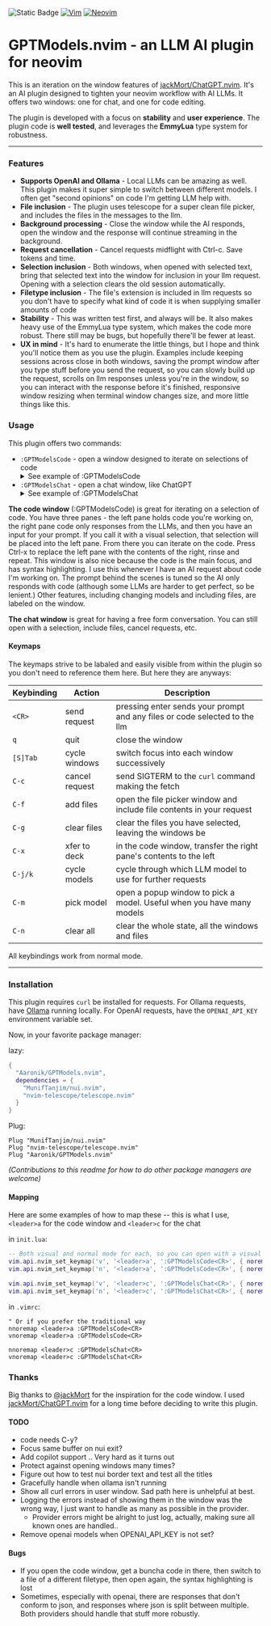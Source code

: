 <span><img alt="Static Badge" src="https://img.shields.io/badge/100%25_lua-purple"></span>
<a href="https://www.vim.org/"><img src="https://img.shields.io/badge/VIM-%2311AB00.svg?style=for-the-badge&amp;logo=vim&amp;logoColor=white" alt="Vim"></a>
<a href="https://neovim.io/"><img src="https://img.shields.io/badge/NeoVim-%2357A143.svg?&amp;style=for-the-badge&amp;logo=neovim&amp;logoColor=white" alt="Neovim"></a>

# GPTModels.nvim - an LLM AI plugin for neovim

This is an iteration on the window features of [jackMort/ChatGPT.nvim](https://github.com/jackMort/ChatGPT.nvim).
It's an AI plugin designed to tighten your neovim workflow with AI LLMs.
It offers two windows: one for chat, and one for code editing.

The plugin is developed with a focus on **stability** and **user experience**.
The plugin code is **well tested**, and leverages the **EmmyLua** type system for robustness.

---

### Features

* **Supports OpenAI and Ollama** - Local LLMs can be amazing as well. This plugin makes it super simple to switch between different models. I often get "second opinions" on code I'm getting LLM help with.
* **File inclusion** - The plugin uses telescope for a super clean file picker, and includes the files in the messages to the llm.
* **Background processing** - Close the window while the AI responds, open the window and the response will continue streaming in the background.
* **Request cancellation** - Cancel requests midflight with Ctrl-c. Save tokens and time.
* **Selection inclusion** - Both windows, when opened with selected text, bring that selected text into the window for inclusion in your llm request. Opening with a selection clears the old session automatically.
* **Filetype inclusion** - The file's extension is included in llm requests so you don't have to specify what kind of code it is when supplying smaller amounts of code
* **Stability** - This was written test first, and always will be. It also makes heavy use of the EmmyLua type system, which makes the code more robust. There still may be bugs, but hopefully there'll be fewer at least.
* **UX in mind** - It's hard to enumerate the little things, but I hope and think you'll notice them as you use the plugin. Examples include keeping sessions across close in both windows, saving the prompt window after you type stuff before you send the request, so you can slowly build up the request, scrolls on llm responses unless you're in the window, so you can interact with the response before it's finished, responsive window resizing when terminal window changes size, and more little things like this.

### Usage

This plugin offers two commands:

* `:GPTModelsCode` - open a window designed to iterate on selections of code
      <details>
        <summary>See example of :GPTModelsCode</summary>
        <img width="1271" alt="image of :GPTChat window" src="https://github.com/Aaronik/GPT.nvim/assets/1324601/3e642a48-ce56-4295-a5fa-368b523bab2e">
      </details>
* `:GPTModelsChat` - open a chat window, like ChatGPT
      <details>
        <summary>See example of :GPTModelsChat</summary>
        <img width="1271" alt="image of :GPTCode window" src="https://github.com/Aaronik/GPT.nvim/assets/1324601/ca6604af-302f-4a44-8964-bb683633031e">
      </details>

**The code window** (:GPTModelsCode) is great for iterating on a selection of code.
You have three panes - the left pane holds code you're working on, the right pane
code only responses from the LLMs,
and then you have an input for your prompt.
If you call it with a visual selection, that selection will be placed into the left pane.
From there you can iterate on the code. Press Ctrl-x to replace the left pane with
the contents of the right, rinse and repeat. This window is also nice because the
code is the main focus, and has syntax highlighting. I use this whenever I have
an AI request about code I'm working on. The prompt behind the scenes is tuned so the
AI only responds with code (although some LLMs are harder to get perfect, so be lenient.)
Other features, including changing models and including files, are labeled on the window.

**The chat window** is great for having a free form conversation. You can still open with
a selection, include files, cancel requests, etc.

#### Keymaps

The keymaps strive to be labaled and easily visible from within the plugin so you don't need to reference
them here. But here they are anyways:

| Keybinding | Action           | Description      |
|------------|------------------|------------------|
| `<CR>`     | send request     | pressing enter sends your prompt and any files or code selected to the llm |
| `q`        | quit             | close the window |
| `[S]Tab`   | cycle windows    | switch focus into each window successively |
| `C-c`      | cancel request   | send SIGTERM to the `curl` command making the fetch |
| `C-f`      | add files        | open the file picker window and include file contents in your request |
| `C-g`      | clear files      | clear the files you have selected, leaving the windows be |
| `C-x`      | xfer to deck     | in the code window, transfer the right pane's contents to the left |
| `C-j/k`    | cycle models     | cycle through which LLM model to use for further requests |
| `C-m`      | pick model       | open a popup window to pick a model. Useful when you have many models |
| `C-n`      | clear all        | clear the whole state, all the windows and files |

All keybindings work from normal mode.

---

### Installation

This plugin requires `curl` be installed for requests.
For Ollama requests, have [Ollama](https://ollama.com/) running locally.
For OpenAI requests, have the `OPENAI_API_KEY` environment variable set.

Now, in your favorite package manager:

lazy:
```lua
{
  "Aaronik/GPTModels.nvim",
  dependencies = {
    "MunifTanjim/nui.nvim",
    "nvim-telescope/telescope.nvim"
  }
}
```

Plug:
```vim
Plug "MunifTanjim/nui.nvim"
Plug "nvim-telescope/telescope.nvim"
Plug "Aaronik/GPTModels.nvim"
```

_(Contributions to this readme for how to do other package managers are welcome)_

#### Mapping

Here are some examples of how to map these -- this is what I use, `<leader>a` for the code window and `<leader>c` for the chat

in `init.lua`:
```lua
-- Both visual and normal mode for each, so you can open with a visual selection or without.
vim.api.nvim_set_keymap('v', '<leader>a', ':GPTModelsCode<CR>', { noremap = true })
vim.api.nvim_set_keymap('n', '<leader>a', ':GPTModelsCode<CR>', { noremap = true })

vim.api.nvim_set_keymap('v', '<leader>c', ':GPTModelsChat<CR>', { noremap = true })
vim.api.nvim_set_keymap('n', '<leader>c', ':GPTModelsChat<CR>', { noremap = true })
```

in `.vimrc`:
```vim
" Or if you prefer the traditional way
nnoremap <leader>a :GPTModelsCode<CR>
vnoremap <leader>a :GPTModelsCode<CR>

nnoremap <leader>c :GPTModelsChat<CR>
vnoremap <leader>c :GPTModelsChat<CR>
```

### Thanks

Big thanks to [@jackMort](https://github.com/jackMort) for the inspiration for the code window. I used [jackMort/ChatGPT.nvim](https://github.com/jackMort/ChatGPT.nvim) for a long time before deciding to write this plugin.

#### TODO

* code needs C-y?
* Focus same buffer on nui exit?
* Add copilot support .. Very hard as it turns out
* Protect against opening windows many times?
* Figure out how to test nui border text and test all the titles
* Gracefully handle when ollama isn't running
* Show all curl errors in user window. Sad path here is unhelpful at best.
* Logging the errors instead of showing them in the window was the wrong way, I just want to handle as many as possible in the provider.
    * Provider errors might be alright to just log, actually, making sure all known ones are handled..
* Remove openai models when OPENAI_API_KEY is not set?

#### Bugs
* If you open the code window, get a buncha code in there, then switch to a file of a different filetype, then open again, the syntax highlighting is lost
* Sometimes, especially with openai, there are responses that don't conform to json, and responses where json is split between multiple. Both providers should handle that stuff more robustly.

